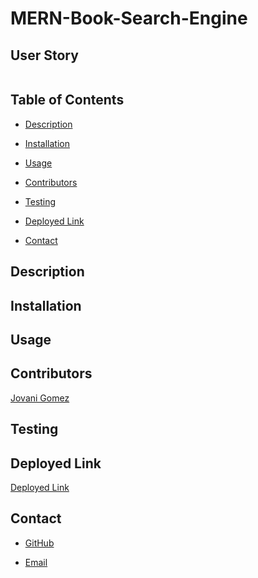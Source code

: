 # MERN-Book-Search-Engine
## User Story
```

```

## Table of Contents 
- [Description](#description)

- [Installation](#installation)

- [Usage](#usage)

- [Contributors](#contributors)

- [Testing](#testing)

- [Deployed Link](#deployed-link)

- [Contact](#contact)

## Description

## Installation 

## Usage
 
## Contributors 
  [Jovani Gomez](https://github.com/jovanigomez?tab=repositories)

## Testing 


## Deployed Link
 [Deployed Link]()
## Contact
 * [GitHub](https://github.com/jovanigomez/MERN-Book-Search-Engine)

 * [Email](jovani.gomez@gmail.com)